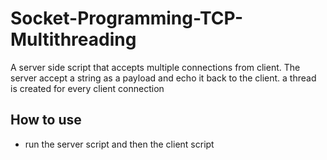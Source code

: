 # Socket-Programming-TCP-Multithreading
A server side script that accepts multiple connections from client. The server accept
a string as a payload and echo it back to the client. a thread is created for every client connection

## How to use
* run the server script and then the client script

